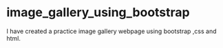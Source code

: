# image_gallery_using_bootstrap
I have created a practice image gallery webpage using bootstrap ,css and html. 

